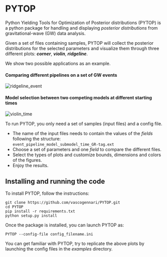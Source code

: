 # PYTOP

Python Yielding Tools for Optimization of Posterior distributions (PYTOP) is a python package for handling and displaying *posterior distributions* from gravitational-wave (GW) data analysis.

Given a set of files containing samples, PYTOP will collect the posterior distributions for the selected parameters and visualize them through three different plots: ***corner***, ***violin***, ***ridgeline***.

We show two possible applications as an example.
#### Comparing different pipelines on a set of GW events
![ridgeline_event](https://github.com/vascogennari/PYTOP/assets/62053184/0753647d-03e0-4592-bfd6-5670b8614656)

#### Model selection between two competing models at different starting times
![violin_time](https://github.com/vascogennari/PYTOP/assets/62053184/ac453ba8-150f-463e-a091-dbdc24218bd5)

To run PYTOP, you only need a set of samples (input files) and a config file.
- The name of the input files needs to contain the values of the *fields* following the structure:<br> `event_pipeline_model_submodel_time_GR-tag.ext`
- Choose a set of parameters and one *field* to compare the different files.
- Select the types of plots and customize bounds, dimensions and colors of the figures.
- Enjoy the results.


## Installing and running the code
To install PYTOP, follow the instructions:

    git clone https://github.com/vascogennari/PYTOP.git
    cd PYTOP
    pip install -r requirements.txt
    python setup.py install
    
Once the package is installed, you can launch PYTOP as:

    PYTOP --config-file config_filename.ini
    
You can get familiar with PYTOP, try to replicate the above plots by launching the config files in the *examples* directory.
